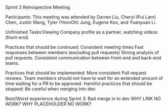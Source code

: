 Sprint 3 Retrospective Meeting

Participants: This meeting was attended by Darren Liu, Cheryl (Pui Lam) Chen, Justin Wang, Tyler (YeonOh) Jung, Eugene Koo, and Yuanyuan Li.

Unfinished Tasks:Viewing Company profile as a partner,  watching videos (front-end)

Practices that should be continued:
Consistent meeting times
Fast responses between members (excluding pull requests)
Strong analysis of pull requests.
Consistent communication between front-end and back-end teams.

Practices that should be implemented: 
More consistent Pull request reviews. Team members should not have to wait for an extended amount of time waiting for a PR to be approved.
Harmful practices that should be stopped: 
Be careful when merging into dev. 

Best/Worst experience during Sprint 3:
Bad merge in to dev
WHY LINK NO WORK? WHY PLACEHOLDER NO WORK?
